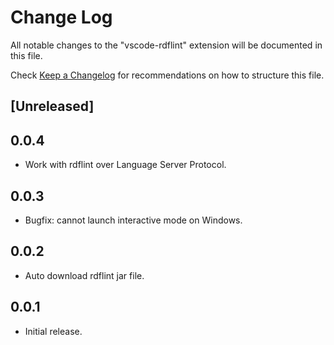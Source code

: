 # Change Log

All notable changes to the "vscode-rdflint" extension will be documented in this file.

Check [Keep a Changelog](http://keepachangelog.com/) for recommendations on how to structure this file.

## [Unreleased]

## 0.0.4

- Work with rdflint over Language Server Protocol.

## 0.0.3

- Bugfix: cannot launch interactive mode on Windows.

## 0.0.2

- Auto download rdflint jar file.

## 0.0.1

- Initial release.
